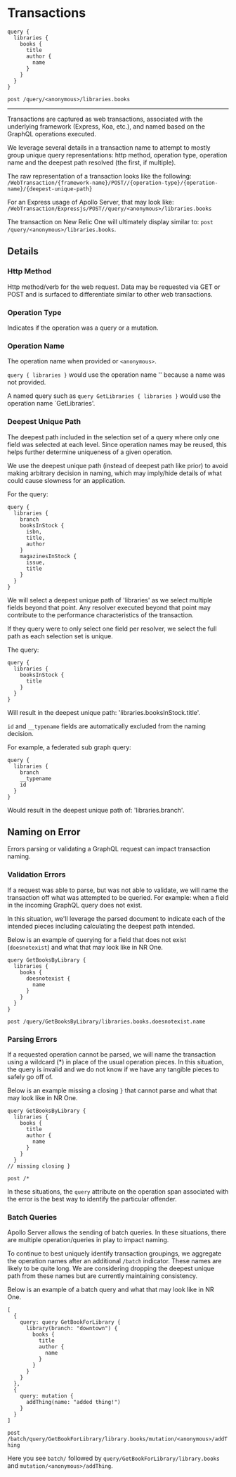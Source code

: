 # Transactions

```
query {
  libraries {
    books {
      title
      author {
        name
      }
    }
  }
}
```

`post /query/<anonymous>/libraries.books`

---

Transactions are captured as web transactions, associated with the underlying framework (Express, Koa, etc.), and named based on the GraphQL operations executed.

We leverage several details in a transaction name to attempt to mostly group unique query representations: http method, operation type, operation name and the deepest path resolved (the first, if multiple).

The raw representation of a transaction looks like the following: `/WebTransaction/{framework-name}/POST//{operation-type}/{operation-name}/{deepest-unique-path}`

For an Express usage of Apollo Server, that may look like: `/WebTransaction/Expressjs/POST//query/<anonymous>/libraries.books`

The transaction on New Relic One will ultimately display similar to: `post /query/<anonymous>/libraries.books`.

## Details

### Http Method

Http method/verb for the web request. Data may be requested via GET or POST and is surfaced to differentiate similar to other web transactions.

### Operation Type

Indicates if the operation was a query or a mutation.

### Operation Name

The operation name when provided or `<anonymous>`.

`query { libraries }` would use the operation name '<anonymous>' because a name was not provided.

A named query such as `query GetLibraries { libraries }` would use the operation name `GetLibraries'.

### Deepest Unique Path

The deepest path included in the selection set of a query where only one field was selected at each level. Since operation names may be reused, this helps further determine uniqueness of a given operation.

We use the deepest unique path (instead of deepest path like prior) to avoid making arbitrary decision in naming, which may imply/hide details of what could cause slowness for an application.

For the query:

```
query {
  libraries {
    branch
    booksInStock {
      isbn,
      title,
      author
    }
    magazinesInStock {
      issue,
      title
    }
  }
}
```

We will select a deepest unique path of 'libraries' as we select multiple fields beyond that point. Any resolver executed beyond that point may contribute to the performance characteristics of the transaction.

If they query were to only select one field per resolver, we select the full path as each selection set is unique.

The query:

```
query {
  libraries {
    booksInStock {
      title
    }
  }
}
```

Will result in the deepest unique path: 'libraries.booksInStock.title'.

`id` and `__typename` fields are automatically excluded from the naming decision.

For example, a federated sub graph query:

```
query {
  libraries {
    branch
    __typename
    id
  }
}
```

Would result in the deepest unique path of: 'libraries.branch'.

## Naming on Error

Errors parsing or validating a GraphQL request can impact transaction naming.

### Validation Errors

If a request was able to parse, but was not able to validate, we will name the transaction off what was attempted to be queried. For example: when a field in the incoming GraphQL query does not exist.

In this situation, we'll leverage the parsed document to indicate each of the intended pieces including calculating the deepest path intended.

Below is an example of querying for a field that does not exist (`doesnotexist`) and what that may look like in NR One.

```
query GetBooksByLibrary {
  libraries {
    books {
      doesnotexist {
        name
      }
    }
  }
}
```

`post /query/GetBooksByLibrary/libraries.books.doesnotexist.name`

### Parsing Errors

If a requested operation cannot be parsed, we will name the transaction using a wildcard (*) in place of the usual operation pieces. In this situation, the query is invalid and we do not know if we have any tangible pieces to safely go off of.

Below is an example missing a closing `}` that cannot parse and what that may look like in NR One.

```
query GetBooksByLibrary {
  libraries {
    books {
      title
      author {
        name
      }
    }
  }
// missing closing }
```

`post /*`

In these situations, the `query` attribute on the operation span associated with the error is the best way to identify the particular offender.

### Batch Queries

Apollo Server allows the sending of batch queries. In these situations, there are multiple operation/queries in play to impact naming.

To continue to best uniquely identify transaction groupings, we aggregate the operation names after an additional `/batch` indicator. These names are likely to be quite long. We are considering dropping the deepest unique path from these names but are currently maintaining consistency.

Below is an example of a batch query and what that may look like in NR One.

```
[
  {
    query: query GetBookForLibrary {
      library(branch: "downtown") {
        books {
          title
          author {
            name
          }
        }
      }
    }
  },
  {
    query: mutation {
      addThing(name: "added thing!")
    }
  }
]
```

`post /batch/query/GetBookForLibrary/library.books/mutation/<anonymous>/addThing`

Here you see `batch/` followed by `query/GetBookForLibrary/library.books` and `mutation/<anonymous>/addThing`.